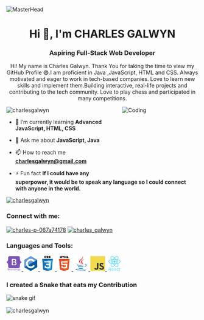 ![MasterHead](https://user-images.githubusercontent.com/111170924/194302008-9e784ca7-b49d-48d4-b995-cd88c72dd8d1.png)


<h1 align="center">Hi 👋, I'm CHARLES GALWYN</h1>

<h3 align="center">Aspiring Full-Stack Web Developer</h3>
<p align="center">Hi! My name is Charles Galwyn. Thank You for taking the time to view my GitHub Profile 😄.I am proficient in Java ,JavaScript, HTML and CSS. Always motivated and eager to work in tech-based companies. Love to learn new skills and implement them.Building interactive, real-life projects and contributing to the tech community. Love to play chess and participated in many competitions. </p>
<img align="right" alt="Coding" style="width: 200px; height: 170px;" src="https://cdn.dribbble.com/users/1162077/screenshots/3848914/programmer.gif">

<p align="left"> <img src="https://komarev.com/ghpvc/?username=charlesgalwyn&label=Profile%20views&color=0e75b6&style=flat" alt="charlesgalwyn" /> </p>



- 🌱 I’m currently learning **Advanced JavaScript, HTML, CSS**

- 💬 Ask me about **JavaScript, Java**

- 📫 How to reach me **charlesgalwyn@gmail.com**

- ⚡ Fun fact **If I could have any superpower, it would be to speak any language so I could connect with anyone in the world.**
<p align="left"> <a href="https://github.com/ryo-ma/github-profile-trophy"><img src="https://github-profile-trophy.vercel.app/?username=charlesgalwyn" alt="charlesgalwyn" /></a> </p>

<h3 align="left">Connect with me:</h3>
<p align="left">
<a href="https://linkedin.com/in/charles-p-067a74178" target="blank"><img align="center" src="https://raw.githubusercontent.com/rahuldkjain/github-profile-readme-generator/master/src/images/icons/Social/linked-in-alt.svg" alt="charles-p-067a74178" height="30" width="40" /></a>
<a href="https://instagram.com/charles_galwyn" target="blank"><img align="center" src="https://raw.githubusercontent.com/rahuldkjain/github-profile-readme-generator/master/src/images/icons/Social/instagram.svg" alt="charles_galwyn" height="30" width="40" /></a>
</p>

<h3 align="left">Languages and Tools:</h3>
<p align="left"> <a href="https://getbootstrap.com" target="_blank" rel="noreferrer"> <img src="https://raw.githubusercontent.com/devicons/devicon/master/icons/bootstrap/bootstrap-plain-wordmark.svg" alt="bootstrap" width="40" height="40"/> </a> <a href="https://www.cprogramming.com/" target="_blank" rel="noreferrer"> <img src="https://raw.githubusercontent.com/devicons/devicon/master/icons/c/c-original.svg" alt="c" width="40" height="40"/> </a> <a href="https://www.w3schools.com/css/" target="_blank" rel="noreferrer"> <img src="https://raw.githubusercontent.com/devicons/devicon/master/icons/css3/css3-original-wordmark.svg" alt="css3" width="40" height="40"/> </a> <a href="https://www.w3.org/html/" target="_blank" rel="noreferrer"> <img src="https://raw.githubusercontent.com/devicons/devicon/master/icons/html5/html5-original-wordmark.svg" alt="html5" width="40" height="40"/> </a> <a href="https://www.java.com" target="_blank" rel="noreferrer"> <img src="https://raw.githubusercontent.com/devicons/devicon/master/icons/java/java-original.svg" alt="java" width="40" height="40"/> </a> <a href="https://developer.mozilla.org/en-US/docs/Web/JavaScript" target="_blank" rel="noreferrer"> <img src="https://raw.githubusercontent.com/devicons/devicon/master/icons/javascript/javascript-original.svg" alt="javascript" width="40" height="40"/> </a> <a href="https://reactjs.org/" target="_blank" rel="noreferrer"> <img src="https://raw.githubusercontent.com/devicons/devicon/master/icons/react/react-original-wordmark.svg" alt="react" width="40" height="40"/> </a> </p>

### I created a Snake that eats my Contribution
![snake gif](https://github.com/charlesgalwyn/charlesgalwyn/blob/output/github-contribution-grid-snake.gif)

<p><img align="center" src="https://github-readme-streak-stats.herokuapp.com/?user=charlesgalwyn&" alt="charlesgalwyn" /></p>
